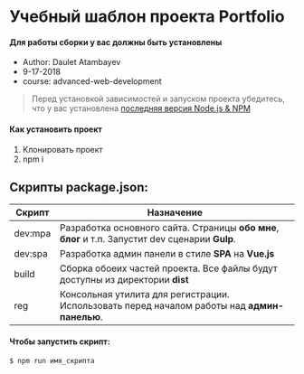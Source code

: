 # Учебный шаблон проекта Portfolio

#### Для работы сборки у вас должны быть установлены
* Author: Daulet Atambayev
* 9-17-2018
* course: advanced-web-development

> Перед установкой зависимостей и запуском проекта убедитесь, что у вас установлена [последняя версия Node.js & NPM](https://nodejs.org/en/download/current/)

#### Как установить проект
1. Клонировать проект
2. npm i

## Скрипты package.json:

| Скрипт | Назначение |
| ------ | ------ |
| dev:mpa | Разработка основного сайта. Страницы **обо мне**, **блог** и т.п. Запустит dev сценарии **Gulp**. |
| dev:spa | Разработка админ панели в стиле **SPA** на **Vue.js** |
| build  | Сборка обоеих частей проекта. Все файлы будут доступны из директории **dist** |
| reg | Консольная утилита для регистрации. Использовать перед началом работы над **админ-панелью**. |

#### Чтобы запустить скрипт:
```sh
$ npm run имя_скрипта
```
